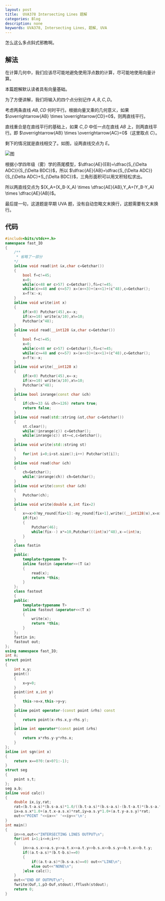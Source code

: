 ```yaml
---
layout: post
title:  UVA378 Intersecting Lines 题解
categories: Blog
description: none
keywords: UVA378, Intersecting Lines, 题解, UVA
---
```


怎么这么多点斜式邪教啊。

## 解法

在计算几何中，我们应该尽可能地避免使用浮点数的计算，尽可能地使用向量计算。

本篇题解默认读者具有向量基础。

为了方便讲解，我们将输入的四个点分别记作 $A,B,C,D$。

考虑两条直线 $AB,CD$ 何时平行。根据向量叉乘的几何意义，如果 $\overrightarrow{AB} \times \overrightarrow{CD}=0$，则两直线平行。

直线重合是在直线平行的基础上，如果 $C,D$ 中任一点在直线 $AB$ 上，则两直线平行。即 $\overrightarrow{AB} \times \overrightarrow{AC}=0$（这里取点  $C$）。

剩下的情况就是直线相交了。如图，设两直线交点为 $E$。

![图](https://cdn.luogu.com.cn/upload/image_hosting/nebsz3hn.png)

根据小学四年级（雾）学的燕尾模型，$\dfrac{AE}{EB}=\dfrac{S_{\Delta ADC}}{S_{\Delta BDC}}$，所以 $\dfrac{AE}{AB}=\dfrac{S_{\Delta ADC}}{S_{\Delta ADC}+S_{\Delta BDC}}$，三角形面积可以用叉积轻松求出。

所以两直线交点为 $(X_A+(X_B-X_A) \times \dfrac{AE}{AB},Y_A+(Y_B-Y_A) \times \dfrac{AE}{AB})$。

最后提一句，这道题是早期 UVA 题，没有自动忽略文末换行，这题需要有文末换行。

## 代码

```cpp
#include<bits/stdc++.h>
namespace fast_IO
{
    /**
     * 省略了一部分
    */
    inline void read(int &x,char c=Getchar())
    {
        bool f=c!=45;
        x=0;
        while(c<48 or c>57) c=Getchar(),f&=c!=45;
        while(c>=48 and c<=57) x=(x<<3)+(x<<1)+(c^48),c=Getchar();
        x=f?x:-x;
    }
    inline void write(int x)
    {
        if(x<0) Putchar(45),x=-x;
        if(x>=10) write(x/10),x%=10;
        Putchar(x^48);
    }
    inline void read(__int128 &x,char c=Getchar())
    {
        bool f=c!=45;
        x=0;
        while(c<48 or c>57) c=Getchar(),f&=c!=45;
        while(c>=48 and c<=57) x=(x<<3)+(x<<1)+(c^48),c=Getchar();
        x=f?x:-x;
    }
    inline void write(__int128 x)
    {
        if(x<0) Putchar(45),x=-x;
        if(x>=10) write(x/10),x%=10;
        Putchar(x^48);
    }
    inline bool inrange(const char &ch)
    {
        if(ch>=33 && ch<=126) return true;
        return false;
    }
    inline void read(std::string &st,char c=Getchar())
    {
        st.clear();
        while(!inrange(c)) c=Getchar();
        while(inrange(c)) st+=c,c=Getchar();
    }
    inline void write(std::string st)
    {
        for(int i=0;i<st.size();i++) Putchar(st[i]);
    }
    inline void read(char &ch)
    {
        ch=Getchar();
        while(!inrange(ch)) ch=Getchar();
    }
    inline void write(const char &ch)
    {
        Putchar(ch);
    }
    inline void write(double x,int fix=2)
    {
        x+=x>0?my_round[fix+1]:-my_round[fix+1],write((__int128)x),x=x>0?x:-x,x-=(__int128)x;
        if(fix)
        {
            Putchar(46);
            while(fix--) x*=10,Putchar(((int)x)^48),x-=(int)x;
        }
    }
    class fastin
    {
    public:
        template<typename T>
        inline fastin &operator>>(T &x)
        {
            read(x);
            return *this;
        }
    };
    class fastout
    {
    public:
        template<typename T>
        inline fastout &operator<<(T x)
        {
            write(x);
            return *this;
        }
    };
    fastin in;
    fastout out;
};
using namespace fast_IO;
int n;
struct point
{
    int x,y;
    point()
    {
        x=y=0;
    }
    point(int x,int y)
    {
        this->x=x,this->y=y;
    }
    inline point operator-(const point &rhs) const
    {
        return point(x-rhs.x,y-rhs.y);
    }
    inline int operator*(const point &rhs)
    {
        return x*rhs.y-y*rhs.x;
    }
};
inline int sgn(int x)
{
    return x==0?0:(x>0?1:-1);
}
struct seg
{
    point s,t;
};
seg a,b;
inline void calc()
{
    double ix,iy,rat;
    rat=(b.t-a.s)*(b.s-a.s)*1.0/((b.t-a.s)*(b.s-a.s)-(b.t-a.t)*(b.s-a.t));
    ix=a.s.x*1.0+(a.t.x-a.s.x)*rat,iy=a.s.y*1.0+(a.t.y-a.s.y)*rat;
    out<<"POINT "<<ix<<' '<<iy<<'\n';
}
int main()
{
    in>>n,out<<"INTERSECTING LINES OUTPUT\n";
    for(int i=1;i<=n;i++)
    {
        in>>a.s.x>>a.s.y>>a.t.x>>a.t.y>>b.s.x>>b.s.y>>b.t.x>>b.t.y;
        if((a.t-a.s)*(b.t-b.s)==0)
        {
            if((a.t-a.s)*(b.s-a.s)==0) out<<"LINE\n";
            else out<<"NONE\n";
        }else calc();
    }
    out<<"END OF OUTPUT\n";
    fwrite(Ouf,1,p3-Ouf,stdout),fflush(stdout);
    return 0;
}
```
